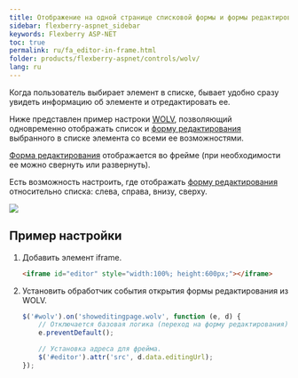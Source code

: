 ```yaml
---
title: Отображение на одной странице списковой формы и формы редактирования
sidebar: flexberry-aspnet_sidebar
keywords: Flexberry ASP-NET
toc: true
permalink: ru/fa_editor-in-frame.html
folder: products/flexberry-aspnet/controls/wolv/
lang: ru
---
```


Когда пользователь выбирает элемент в списке, бывает удобно сразу увидеть информацию об элементе и отредактировать ее.

Ниже представлен пример настроки [WOLV](fa_web-object-list-view.html), позволяющий одновременно отображать список и
[форму редактирования](fa_editform.html) выбранного в списке элемента со всеми ее возможностями.

[Форма редактирования](fa_editform.html) отображается во фрейме (при необходимости ее можно свернуть или развернуть).

Есть возможность настроить, где отображать [форму редактирования](fa_editform.html) относительно списка: слева, справа, внизу, сверху.

![](/images/pages/products/flexberry-aspnet/controls/wolv/editor-in-frame1.PNG)

## Пример настройки

1. Добавить элемент iframe.
    
    ```html
    <iframe id="editor" style="width:100%; height:600px;"></iframe> 
    ```

2. Установить обработчик события открытия формы редактирования из WOLV.
    
    ```javascript
    $('#wolv').on('showeditingpage.wolv', function (e, d) {
        // Отключается базовая логика (переход на форму редактирования).
        e.preventDefault();
    
        // Установка адреса для фрейма.
        $('#editor').attr('src', d.data.editingUrl);
    });
    ```
